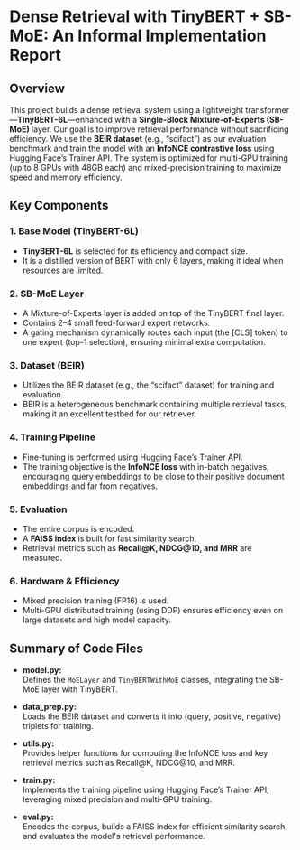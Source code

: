 # Dense Retrieval with TinyBERT + SB-MoE: An Informal Implementation Report

## Overview
This project builds a dense retrieval system using a lightweight transformer—**TinyBERT-6L**—enhanced with a **Single-Block Mixture-of-Experts (SB-MoE)** layer. Our goal is to improve retrieval performance without sacrificing efficiency. We use the **BEIR dataset** (e.g., “scifact”) as our evaluation benchmark and train the model with an **InfoNCE contrastive loss** using Hugging Face’s Trainer API. The system is optimized for multi-GPU training (up to 8 GPUs with 48GB each) and mixed-precision training to maximize speed and memory efficiency.

## Key Components

### 1. Base Model (TinyBERT-6L)
- **TinyBERT-6L** is selected for its efficiency and compact size.
- It is a distilled version of BERT with only 6 layers, making it ideal when resources are limited.

### 2. SB-MoE Layer
- A Mixture-of-Experts layer is added on top of the TinyBERT final layer.
- Contains 2–4 small feed-forward expert networks.
- A gating mechanism dynamically routes each input (the [CLS] token) to one expert (top-1 selection), ensuring minimal extra computation.

### 3. Dataset (BEIR)
- Utilizes the BEIR dataset (e.g., the “scifact” dataset) for training and evaluation.
- BEIR is a heterogeneous benchmark containing multiple retrieval tasks, making it an excellent testbed for our retriever.

### 4. Training Pipeline
- Fine-tuning is performed using Hugging Face’s Trainer API.
- The training objective is the **InfoNCE loss** with in-batch negatives, encouraging query embeddings to be close to their positive document embeddings and far from negatives.

### 5. Evaluation
- The entire corpus is encoded.
- A **FAISS index** is built for fast similarity search.
- Retrieval metrics such as **Recall@K, NDCG@10, and MRR** are measured.

### 6. Hardware & Efficiency
- Mixed precision training (FP16) is used.
- Multi-GPU distributed training (using DDP) ensures efficiency even on large datasets and high model capacity.

## Summary of Code Files

- **model.py:**  
  Defines the `MoELayer` and `TinyBERTWithMoE` classes, integrating the SB-MoE layer with TinyBERT.

- **data_prep.py:**  
  Loads the BEIR dataset and converts it into (query, positive, negative) triplets for training.

- **utils.py:**  
  Provides helper functions for computing the InfoNCE loss and key retrieval metrics such as Recall@K, NDCG@10, and MRR.

- **train.py:**  
  Implements the training pipeline using Hugging Face’s Trainer API, leveraging mixed precision and multi-GPU training.

- **eval.py:**  
  Encodes the corpus, builds a FAISS index for efficient similarity search, and evaluates the model's retrieval performance.

